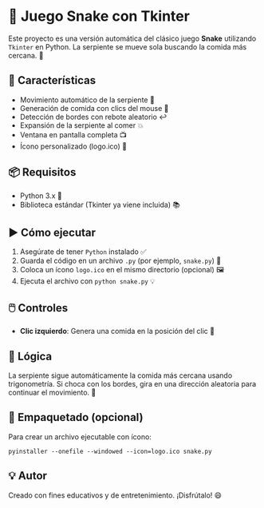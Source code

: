 <body>
  <h1>🐍 Juego Snake con Tkinter</h1>

  <p>Este proyecto es una versión automática del clásico juego <strong>Snake</strong> utilizando <code>Tkinter</code> en Python. La serpiente se mueve sola buscando la comida más cercana. 🍎</p>

  <h2>🚀 Características</h2>
  <ul>
    <li>Movimiento automático de la serpiente 🧠</li>
    <li>Generación de comida con clics del mouse 🍖</li>
    <li>Detección de bordes con rebote aleatorio ↩️</li>
    <li>Expansión de la serpiente al comer 💥</li>
    <li>Ventana en pantalla completa 📺</li>
    <li>Ícono personalizado (logo.ico) 🎨</li>
  </ul>

  <h2>📦 Requisitos</h2>
  <ul>
    <li>Python 3.x 🐍</li>
    <li>Biblioteca estándar (Tkinter ya viene incluida) 📚</li>
  </ul>

  <h2>▶️ Cómo ejecutar</h2>
  <ol>
    <li>Asegúrate de tener <code>Python</code> instalado ✅</li>
    <li>Guarda el código en un archivo <code>.py</code> (por ejemplo, <code>snake.py</code>) 💾</li>
    <li>Coloca un ícono <code>logo.ico</code> en el mismo directorio (opcional) 🖼️</li>
    <li>Ejecuta el archivo con <code>python snake.py</code> 💡</li>
  </ol>

  <h2>🖱️ Controles</h2>
  <ul>
    <li><strong>Clic izquierdo</strong>: Genera una comida en la posición del clic 🍗</li>
  </ul>

  <h2>🧠 Lógica</h2>
  <p>La serpiente sigue automáticamente la comida más cercana usando trigonometría. Si choca con los bordes, gira en una dirección aleatoria para continuar el movimiento. 🧭</p>

  <h2>📁 Empaquetado (opcional)</h2>
  <p>Para crear un archivo ejecutable con ícono:</p>
  <pre><code>pyinstaller --onefile --windowed --icon=logo.ico snake.py</code></pre>

  <h2>💡 Autor</h2>
  <p>Creado con fines educativos y de entretenimiento. ¡Disfrútalo! 😄</p>
</body>
